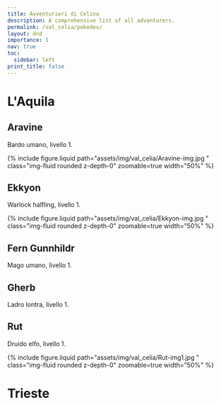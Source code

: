 ```yaml
---
title: Avventurieri di Celina
description: A comprehensive list of all adventurers.
permalink: /val_celia/pokedex/
layout: dnd
importance: 1
nav: true
toc:
  sidebar: left
print_title: false
---
```


# L'Aquila

## Aravine

Bardo umano, livello 1.

{% include figure.liquid path="assets/img/val_celia/Aravine-img.jpg
" class="img-fluid rounded z-depth-0" zoomable=true width="50%" %}

## Ekkyon

Warlock halfling, livello 1.

{% include figure.liquid path="assets/img/val_celia/Ekkyon-img.jpg
" class="img-fluid rounded z-depth-0" zoomable=true width="50%" %}

## Fern Gunnhildr

Mago umano, livello 1.

## Gherb

Ladro lontra, livello 1.

## Rut

Druido elfo, livello 1.

{% include figure.liquid path="assets/img/val_celia/Rut-img1.jpg
" class="img-fluid rounded z-depth-0" zoomable=true width="50%" %}

# Trieste
